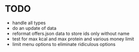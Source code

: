 # TODO
- handle all types
- do an update of data 
- reformat offers.json data to store ids only without name 
- test for max kcal and max protein and various money limit
- limit menu options to eliminate ridiculous options
